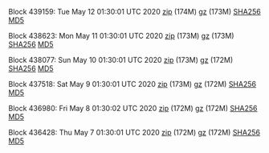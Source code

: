 Block 439159: Tue May 12 01:30:01 UTC 2020 [zip](https://files.01coin.io/mainnet/2020-05-12/bootstrap.dat.zip) (174M) [gz](https://files.01coin.io/mainnet/2020-05-12/bootstrap.dat.tar.gz) (173M) [SHA256](https://files.01coin.io/mainnet/2020-05-12/sha256.txt) [MD5](https://files.01coin.io/mainnet/2020-05-12/md5.txt)

Block 438623: Mon May 11 01:30:01 UTC 2020 [zip](https://files.01coin.io/mainnet/2020-05-11/bootstrap.dat.zip) (173M) [gz](https://files.01coin.io/mainnet/2020-05-11/bootstrap.dat.tar.gz) (173M) [SHA256](https://files.01coin.io/mainnet/2020-05-11/sha256.txt) [MD5](https://files.01coin.io/mainnet/2020-05-11/md5.txt)

Block 438077: Sun May 10 01:30:01 UTC 2020 [zip](https://files.01coin.io/mainnet/2020-05-10/bootstrap.dat.zip) (173M) [gz](https://files.01coin.io/mainnet/2020-05-10/bootstrap.dat.tar.gz) (172M) [SHA256](https://files.01coin.io/mainnet/2020-05-10/sha256.txt) [MD5](https://files.01coin.io/mainnet/2020-05-10/md5.txt)

Block 437518: Sat May  9 01:30:01 UTC 2020 [zip](https://files.01coin.io/mainnet/2020-05-09/bootstrap.dat.zip) (173M) [gz](https://files.01coin.io/mainnet/2020-05-09/bootstrap.dat.tar.gz) (172M) [SHA256](https://files.01coin.io/mainnet/2020-05-09/sha256.txt) [MD5](https://files.01coin.io/mainnet/2020-05-09/md5.txt)

Block 436980: Fri May  8 01:30:02 UTC 2020 [zip](https://files.01coin.io/mainnet/2020-05-08/bootstrap.dat.zip) (172M) [gz](https://files.01coin.io/mainnet/2020-05-08/bootstrap.dat.tar.gz) (172M) [SHA256](https://files.01coin.io/mainnet/2020-05-08/sha256.txt) [MD5](https://files.01coin.io/mainnet/2020-05-08/md5.txt)

Block 436428: Thu May  7 01:30:01 UTC 2020 [zip](https://files.01coin.io/mainnet/2020-05-07/bootstrap.dat.zip) (172M) [gz](https://files.01coin.io/mainnet/2020-05-07/bootstrap.dat.tar.gz) (172M) [SHA256](https://files.01coin.io/mainnet/2020-05-07/sha256.txt) [MD5](https://files.01coin.io/mainnet/2020-05-07/md5.txt)

